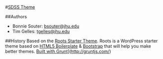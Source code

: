#[SDSS Theme](http://www.sdss.org/)

##Authors
* Bonnie Souter: bsouter@jhu.edu
* Tim Gelles: tgelles@jhu.edu

##History
Based on the [Roots Starter Theme](https://roots.com/).
Roots is a WordPress starter theme based on 
[HTML5 Boilerplate](http://html5boilerplate.com/) & 
[Bootstrap](http://getbootstrap.com/) that will help you make better themes.
[Built with Grunt](https://cdn.gruntjs.com/builtwith.png)](http://gruntjs.com/)
